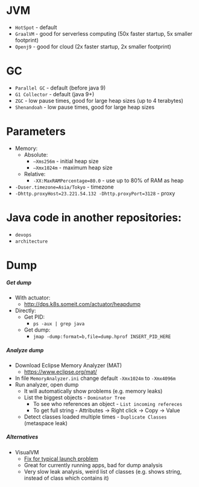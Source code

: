 # JVM
* `HotSpot` - default
* `GraalVM` - good for serverless computing (50x faster startup, 5x smaller footprint)
* `Openj9` - good for cloud (2x faster startup, 2x smaller footprint)

# GC
* `Parallel GC` - default (before java 9)
* `G1 Collector` - default (java 9+)
* `ZGC` - low pause times, good for large heap sizes (up to 4 terabytes)
* `Shenandoah` - low pause times, good for large heap sizes 

# Parameters
* Memory:
    * Absolute:
        * `–Xms256m` - initial heap size
        * `–Xmx1024m` - maximum heap size
    * Relative:
        * `-XX:MaxRAMPercentage=80.0` - use up to 80% of RAM as heap
* `-Duser.timezone=Asia/Tokyo` - timezone
* `-Dhttp.proxyHost=23.221.54.132 -Dhttp.proxyPort=3128` - proxy

# Java code in another repositories:
* `devops`
* `architecture`

# Dump
##### Get dump
* With actuator:
    * http://dps.k8s.someit.com/actuator/heapdump
* Directly:
    * Get PID:
        * `ps -aux | grep java`
    * Get dump:
        * `jmap -dump:format=b,file=dump.hprof INSERT_PID_HERE`

##### Analyze dump
* Download Eclipse Memory Analyzer (MAT)
    * https://www.eclipse.org/mat/
* In file `MemoryAnalyzer.ini` change default `-Xmx1024m` to `-Xmx4096m`
* Run analyzer, open dump
    * It will automatically show problems (e.g. memory leaks)
    * List the biggest objects - `Dominator Tree`
        * To see who references an object - `List incoming refereces`
        * To get full string - Attributes -> Right click -> Copy -> Value
    * Detect classes loaded multiple times - `Duplicate Classes` (metaspace leak)

##### Alternatives
* VisualVM
    * [Fix for typical launch problem](https://stackoverflow.com/questions/24044069/visualvm-running-jre/24044137)
    * Great for currently running apps, bad for dump analysis
    * Very slow leak analysis, weird list of classes (e.g. shows string, instead of class which contains it)
